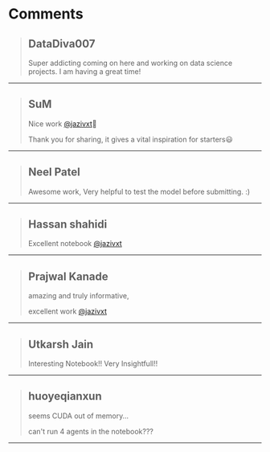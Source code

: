 # Comments 

> ## DataDiva007
> 
> Super addicting coming on here and working on data science projects.   I am having a great time!
> 
> 
> 


---

> ## SuM
> 
> Nice work [@jazivxt](https://www.kaggle.com/jazivxt)🎉
> 
> Thank you for sharing, it gives a vital inspiration for starters😃
> 
> 
> 


---

> ## Neel Patel
> 
> Awesome work, Very helpful to test the model before submitting. :)
> 
> 
> 


---

> ## Hassan shahidi
> 
> Excellent notebook [@jazivxt](https://www.kaggle.com/jazivxt)
> 
> 
> 


---

> ## Prajwal Kanade
> 
> amazing and truly informative,
> 
> excellent work [@jazivxt](https://www.kaggle.com/jazivxt) 
> 
> 
> 


---

> ## Utkarsh Jain
> 
> Interesting Notebook!! Very Insightfull!!
> 
> 
> 


---

> ## huoyeqianxun
> 
> seems CUDA out of memory…
> 
> can't run 4 agents in the notebook???
> 
> 
> 


---

